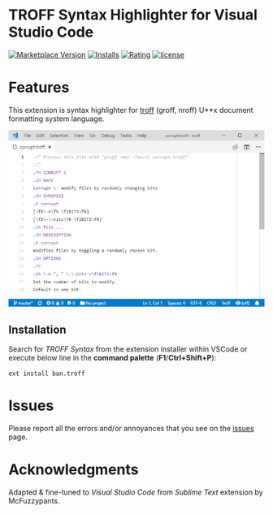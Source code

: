 # TROFF Syntax Highlighter for Visual Studio Code

[![Marketplace Version](https://vsmarketplacebadge.apphb.com/version/ban.troff.svg?style=flat-square)](https://marketplace.visualstudio.com/items?itemName=ban.troff) [![Installs](https://vsmarketplacebadge.apphb.com/installs-short/ban.troff.svg?style=flat-square)](https://marketplace.visualstudio.com/items?itemName=ban.troff) [![Rating](https://vsmarketplacebadge.apphb.com/rating/ban.troff.svg?style=flat-square)](https://marketplace.visualstudio.com/items?itemName=ban.troff) [![license](https://img.shields.io/badge/license-MIT-orange.svg?style=flat-square)](https://github.com/bartosz-antosik/vscode-spellright/blob/master/LICENSE.md)

# Features

This extension is syntax highlighter for [troff](https://en.wikipedia.org/wiki/Troff) (groff, nroff) U**x document formatting system language.

![screenshot](media/screenshot.png)

## Installation

Search for *TROFF Syntax* from the extension installer within VSCode or execute below line in the **command palette** (**F1**/**Ctrl+Shift+P**):
```
ext install ban.troff
```

# Issues

Please report all the errors and/or annoyances that you see on the [issues](https://github.com/bartosz-antosik/vscode-troff/issues) page.

# Acknowledgments

Adapted & fine-tuned to *Visual Studio Code* from *Sublime Text* extension by McFuzzypants.
